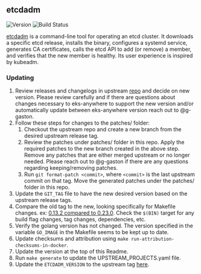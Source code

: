 ## **etcdadm**
![Version](https://img.shields.io/badge/version-f089d308442c18f487a52d09fd067ae9ac7cd8f2-blue)
![Build Status](https://codebuild.us-west-2.amazonaws.com/badges?uuid=eyJlbmNyeXB0ZWREYXRhIjoiK0pzWGNJc01qaEVYTU9JcjY5MzdFTFVlSmV2aE1ESUVlODhKNHErSUNJSlkrV1o2bDlPS1hRU1BsWGJhNTZEVkNEYXVGeGRpRnJ4VkpjdFNiR2ZVQ21nPSIsIml2UGFyYW1ldGVyU3BlYyI6Ikh6dkhlYVh0QnE1TytCaU0iLCJtYXRlcmlhbFNldFNlcmlhbCI6MX0%3D&branch=main)

[etcdadm](https://github.com/kubernetes-sigs/etcdadm) is a command-line tool for operating an etcd cluster. It downloads a specific etcd release, installs the binary, configures a systemd service, generates CA certificates, calls the etcd API to add (or remove) a member, and verifies that the new member is healthy. Its user experience is inspired by kubeadm.

### Updating

1. Review releases and changelogs in upstream [repo](https://github.com/kubernetes-sigs/etcdadm) and decide on new version. 
   Please review carefully and if there are questions about changes necessary to eks-anywhere to support the new version
   and/or automatically update between eks-anywhere version reach out to @g-gaston.
1. Follow these steps for changes to the patches/ folder:
    1. Checkout the upstream repo and create a new branch from the desired upstream release tag.
    1. Review the patches under patches/ folder in this repo. Apply the required patches to the new branch created in the above step. Remove any patches that are either
    merged upstream or no longer needed. Please reach out to @g-gaston if there are any questions regarding keeping/removing patches.
    1. Run `git format-patch <commit>`, where `<commit>` is the last upstream commit on that tag. Move the generated patches under the patches/ folder in this repo.
1. Update the `GIT_TAG` file to have the new desired version based on the upstream release tags.
1. Compare the old tag to the new, looking specifically for Makefile changes. 
ex: [0.13.2 compared to 0.23.0](https://github.com/kubernetes-sigs/etcdadm/compare/v0.1.3...v0.1.5). Check the `$(BIN)` target for
any build flag changes, tag changes, dependencies, etc. 
1. Verify the golang version has not changed. The version specified in the variable `GO_IMAGE` in the Makefile seems to be kept up to date.
1. Update checksums and attribution using `make run-attribution-checksums-in-docker`.
1. Update the version at the top of this Readme.
1. Run `make generate` to update the UPSTREAM_PROJECTS.yaml file.
1. Update the `ETCDADM_VERSION` to the upstream tag [here](https://github.com/aws/eks-anywhere-build-tooling/blob/main/projects/kubernetes-sigs/image-builder/build/setup_packer_configs.sh#L76).
